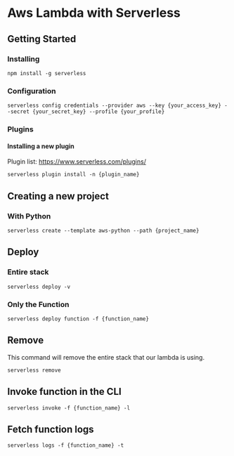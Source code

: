 # Aws Lambda with Serverless

## Getting Started

### Installing

`npm install -g serverless`

### Configuration

`serverless config credentials --provider aws --key {your_access_key} --secret {your_secret_key} --profile {your_profile}`

### Plugins

#### Installing a new plugin

Plugin list: https://www.serverless.com/plugins/

`serverless plugin install -n {plugin_name}`

## Creating a new project

### With Python

`serverless create --template aws-python --path {project_name}`

## Deploy

### Entire stack

`serverless deploy -v`

### Only the Function

`serverless deploy function -f {function_name}`

## Remove

This command will remove the entire stack that our lambda is using.

`serverless remove`

## Invoke function in the CLI

`serverless invoke -f {function_name} -l`

## Fetch function logs

`serverless logs -f {function_name} -t`
